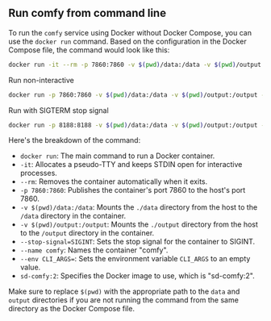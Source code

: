 ## Run comfy from command line

To run the `comfy` service using Docker without Docker Compose, you can use the `docker run` command. Based on the configuration in the Docker Compose file, the command would look like this:

```bash
docker run -it --rm -p 7860:7860 -v $(pwd)/data:/data -v $(pwd)/output:/output -v $(pwd)/models:/models --stop-signal=SIGINT --name comfy comfy:latest
```


Run non-interactive
```bash
docker run -p 7860:7860 -v $(pwd)/data:/data -v $(pwd)/output:/output -v $(pwd)/models:/models --name comfy comfy:latest
```

Run with SIGTERM stop signal
```sh
docker run -p 8188:8188 -v $(pwd)/data:/data -v $(pwd)/output:/output -v $(pwd)/models:/models --stop-signal=SIGTERM --name comfy comfy-headless-sidecar:latest
```


Here's the breakdown of the command:

- `docker run`: The main command to run a Docker container.
- `-it`: Allocates a pseudo-TTY and keeps STDIN open for interactive processes.
- `--rm`: Removes the container automatically when it exits.
- `-p 7860:7860`: Publishes the container's port 7860 to the host's port 7860.
- `-v $(pwd)/data:/data`: Mounts the `./data` directory from the host to the `/data` directory in the container.
- `-v $(pwd)/output:/output`: Mounts the `./output` directory from the host to the `/output` directory in the container.
- `--stop-signal=SIGINT`: Sets the stop signal for the container to SIGINT.
- `--name comfy`: Names the container "comfy".
- `--env CLI_ARGS=`: Sets the environment variable `CLI_ARGS` to an empty value.
- `sd-comfy:2`: Specifies the Docker image to use, which is "sd-comfy:2".

Make sure to replace `$(pwd)` with the appropriate path to the `data` and `output` directories if you are not running the command from the same directory as the Docker Compose file.